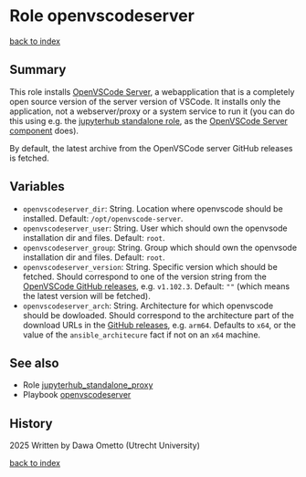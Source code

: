 # Role openvscodeserver
[back to index](../index.md#Roles)

## Summary

This role installs [OpenVSCode Server](https://github.com/gitpod-io/openvscode-server), a webapplication that is a completely open source version of the server version of VSCode. It installs only the application, not a webserver/proxy or a system service to run it (you can do this using e.g. the [jupyterhub standalone role](./jupyterhub_standalone_proxy.md), as the [OpenVSCode Server component](../playbooks/openvscodeserver.md) does).

By default, the latest archive from the OpenVSCode server GitHub releases is fetched.

## Variables

- `openvscodeserver_dir`: String. Location where openvscode should be installed. Default: `/opt/openvscode-server`.
- `openvscodeserver_user`: String. User which should own the openvsode installation dir and files. Default: `root`.
- `openvscodeserver_group`: String. Group which should own the openvsode installation dir and files. Default: `root`.
- `openvscodeserver_version`: String. Specific version which should be fetched. Should correspond to one of the version string from the [OpenVSCode GitHub releases](https://github.com/gitpod-io/openvscode-server/releases/), e.g. `v1.102.3`. Default: `""` (which means the latest version will be fetched).
- `openvscodeserver_arch`: String. Architecture for which openvscode should be dowloaded. Should correspond to the architecture part of the download URLs in the [GitHub releases](https://github.com/gitpod-io/openvscode-server/releases/), e.g. `arm64`. Defaults to `x64`, or the value of the `ansible_architecure` fact if not on an `x64` machine.

## See also

- Role [jupyterhub_standalone_proxy](./jupyterhub_standalone_proxy.md)
- Playbook [openvscodeserver](../playbooks/openvscodeserver.md)

## History
2025 Written by Dawa Ometto (Utrecht University)

[back to index](../index.md#Roles)
